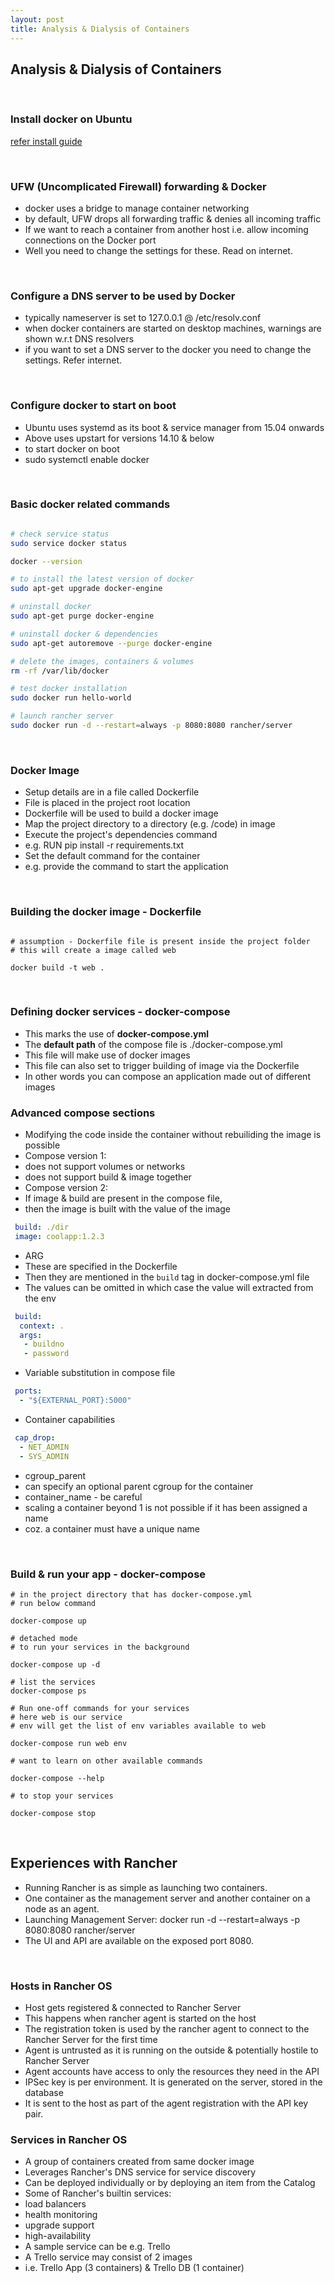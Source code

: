 ```yaml
---
layout: post
title: Analysis & Dialysis of Containers
---
```


## Analysis & Dialysis of Containers

<br />

### Install docker on Ubuntu

[refer install guide](https://docs.docker.com/engine/installation/linux/ubuntulinux/)

<br />

### UFW (Uncomplicated Firewall) forwarding & Docker

- docker uses a bridge to manage container networking
- by default, UFW drops all forwarding traffic & denies all incoming traffic
- If we want to reach a container from another host i.e. allow incoming connections on the Docker port
- Well you need to change the settings for these. Read on internet.

<br />

### Configure a DNS server to be used by Docker

- typically nameserver is set to 127.0.0.1 @ /etc/resolv.conf
- when docker containers are started on desktop machines, warnings are shown w.r.t DNS resolvers
- if you want to set a DNS server to the docker you need to change the settings. Refer internet.

<br />

### Configure docker to start on boot

- Ubuntu uses systemd as its boot & service manager from 15.04 onwards
- Above uses upstart for versions 14.10 & below
- to start docker on boot
 - sudo systemctl enable docker

<br />

### Basic docker related commands

```bash

# check service status
sudo service docker status

docker --version

# to install the latest version of docker
sudo apt-get upgrade docker-engine

# uninstall docker
sudo apt-get purge docker-engine

# uninstall docker & dependencies 
sudo apt-get autoremove --purge docker-engine

# delete the images, containers & volumes
rm -rf /var/lib/docker

# test docker installation
sudo docker run hello-world

# launch rancher server
sudo docker run -d --restart=always -p 8080:8080 rancher/server
```

<br />

### Docker Image

- Setup details are in a file called Dockerfile
- File is placed in the project root location
- Dockerfile will be used to build a docker image
- Map the project directory to a directory (e.g. /code) in image
- Execute the project's dependencies command
 - e.g. RUN pip install -r requirements.txt
- Set the default command for the container
 - e.g. provide the command to start the application

<br />

### Building the docker image - Dockerfile

```

# assumption - Dockerfile file is present inside the project folder
# this will create a image called web

docker build -t web .
```

<br />

### Defining docker services - docker-compose

- This marks the use of **docker-compose.yml**
 - The **default path** of the compose file is ./docker-compose.yml
- This file will make use of docker images
- This file can also set to trigger building of image via the Dockerfile
- In other words you can compose an application made out of different images

### Advanced compose sections

- Modifying the code inside the container without rebuiliding the image is possible
- Compose version 1:
 - does not support volumes or networks
 - does not support build & image together
- Compose version 2: 
 - If image & build are present in the compose file, 
 - then the image is built with the value of the image
 ```yaml
  build: ./dir
  image: coolapp:1.2.3
 ```
 - ARG
  - These are specified in the Dockerfile
  - Then they are mentioned in the ```build``` tag in docker-compose.yml file
  - The values can be omitted in which case the value will extracted from the env
 ```yaml
  build:
   context: .
   args:
    - buildno
    - password
 ```
 - Variable substitution in compose file
 ```yaml
  ports:
   - "${EXTERNAL_PORT}:5000"
 ```
 - Container capabilities
 ```yaml
  cap_drop:
   - NET_ADMIN
   - SYS_ADMIN
 ```
 - cgroup_parent
  - can specify an optional parent cgroup for the container
 - container_name - be careful
  - scaling a container beyond 1 is not possible if it has been assigned a name
  - coz. a container must have a unique name

<br />

### Build & run your app - docker-compose

```
# in the project directory that has docker-compose.yml
# run below command

docker-compose up

# detached mode
# to run your services in the background

docker-compose up -d

# list the services
docker-compose ps

# Run one-off commands for your services
# here web is our service
# env will get the list of env variables available to web

docker-compose run web env

# want to learn on other available commands

docker-compose --help

# to stop your services

docker-compose stop
```

<br />

## Experiences with Rancher

- Running Rancher is as simple as launching two containers. 
- One container as the management server and another container on a node as an agent. 
- Launching Management Server: docker run -d --restart=always -p 8080:8080 rancher/server
 - The UI and API are available on the exposed port 8080.

<br />

### Hosts in Rancher OS

- Host gets registered & connected to Rancher Server
 - This happens when rancher agent is started on the host
 - The registration token is used by the rancher agent to connect to the Rancher Server for the first time
 - Agent is untrusted as it is running on the outside & potentially hostile to Rancher Server
 - Agent accounts have access to only the resources they need in the API
 - IPSec key is per environment. It is generated on the server, stored in the database
  - It is sent to the host as part of the agent registration with the API key pair.

### Services in Rancher OS

- A group of containers created from same docker image
- Leverages Rancher's DNS service for service discovery
- Can be deployed individually or by deploying an item from the Catalog
- Some of Rancher's builtin services:
 - load balancers
 - health monitoring
 - upgrade support
 - high-availability
- A sample service can be e.g. Trello
 - A Trello service may consist of 2 images
 - i.e. Trello App (3 containers) & Trello DB (1 container)

